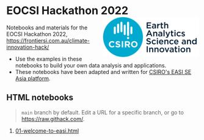 # EOCSI Hackathon 2022 <img align="right" src="../resources/csiro_easi_logo.png">

Notebooks and materials for the EOCSI Hackathon 2022, https://frontiersi.com.au/climate-innovation-hack/

- Use the examples in these notebooks to build your own data analysis and applications.
- These notebooks have been adapted and written for [CSIRO's EASI SE Asia
platform](https://research.csiro.au/cceo/building-new-earth-observation-capabilities-in-the-south-east-asian-region/).

<!--
<figure align="right">
    <img src="../resources/lake-tempe-landsat-rgb.png">
    <figcaption><i>Lake Tempe, Indonesia. Landsat-8 (2020-03-13) RGB</i></figcaption>
</figure>
-->

## HTML notebooks

> `main` branch by default. Edit a URL for a specific branch, or go to https://raw.githack.com/.

1. [01-welcome-to-easi.html](https://raw.githack.com/csiro-easi/eocsi-hackathon-2022/main/html/01-welcome-to-easi.html)

